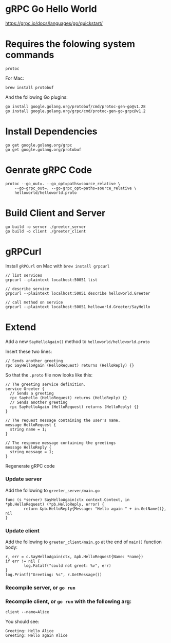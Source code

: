 # gRPC Go Hello World

https://grpc.io/docs/languages/go/quickstart/

# Requires the folowing system commands

`protoc`

For Mac:

```
brew install protobuf
```

And the following Go plugins:

```
go install google.golang.org/protobuf/cmd/protoc-gen-go@v1.28
go install google.golang.org/grpc/cmd/protoc-gen-go-grpc@v1.2
```

# Install Dependencies

```
go get google.golang.org/grpc
go get google.golang.org/protobuf
```

# Genrate gRPC Code

```
protoc --go_out=. --go_opt=paths=source_relative \
    --go-grpc_out=. --go-grpc_opt=paths=source_relative \
    helloworld/helloworld.proto
```

# Build Client and Server

```
go build -o server ./greeter_server
go build -o client ./greeter_client
```

# gRPCurl

Install `gRPCurl` on Mac with `brew install grpcurl`

```
// list services
grpcurl --plaintext localhost:50051 list

// describe service
grpcurl --plaintext localhost:50051 describe helloworld.Greeter

// call method on service
grpcurl --plaintext localhost:50051 helloworld.Greeter/SayHello
```

# Extend

Add a new `SayHelloAgain()` method to `helloworld/helloworld.proto`

Insert these two lines:

```
// Sends another greeting
rpc SayHelloAgain (HelloRequest) returns (HelloReply) {}
```

So that the `.proto` file now looks like this:

```
// The greeting service definition.
service Greeter {
  // Sends a greeting
  rpc SayHello (HelloRequest) returns (HelloReply) {}
  // Sends another greeting
  rpc SayHelloAgain (HelloRequest) returns (HelloReply) {}
}

// The request message containing the user's name.
message HelloRequest {
  string name = 1;
}

// The response message containing the greetings
message HelloReply {
  string message = 1;
}
```

Regenerate gRPC code

### Update server

Add the following to `greeter_server/main.go`

```
func (s *server) SayHelloAgain(ctx context.Context, in *pb.HelloRequest) (*pb.HelloReply, error) {
        return &pb.HelloReply{Message: "Hello again " + in.GetName()}, nil
}
```

### Update client

Add the following to `greeter_client/main.go` at the end of `main()` function body:

```
r, err = c.SayHelloAgain(ctx, &pb.HelloRequest{Name: *name})
if err != nil {
        log.Fatalf("could not greet: %v", err)
}
log.Printf("Greeting: %s", r.GetMessage())
```

### Recompile server, or `go run`

### Recompile client, or `go run` with the following arg:

```
client --name=Alice
```

You should see:

```
Greeting: Hello Alice
Greeting: Hello again Alice
```

